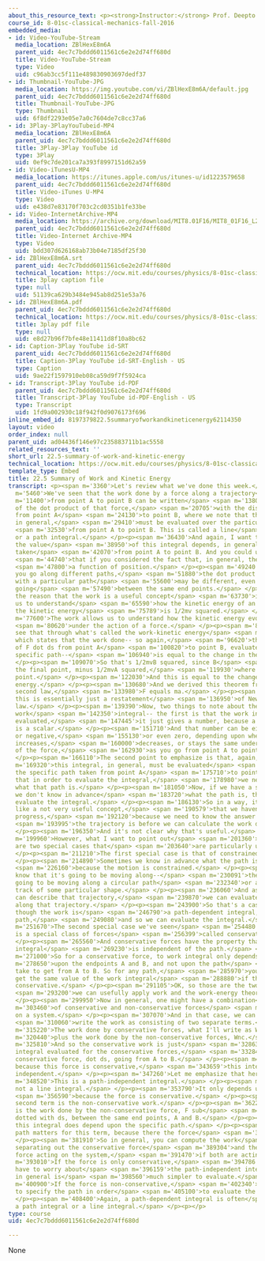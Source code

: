 ```yaml
---
about_this_resource_text: <p><strong>Instructor:</strong> Prof. Deepto Chakrabarty</p>
course_id: 8-01sc-classical-mechanics-fall-2016
embedded_media:
- id: Video-YouTube-Stream
  media_location: ZBlHexE8m6A
  parent_uid: 4ec7c7bddd6011561c6e2e2d74ff680d
  title: Video-YouTube-Stream
  type: Video
  uid: c96ab3cc5f111e489830903697dedf37
- id: Thumbnail-YouTube-JPG
  media_location: https://img.youtube.com/vi/ZBlHexE8m6A/default.jpg
  parent_uid: 4ec7c7bddd6011561c6e2e2d74ff680d
  title: Thumbnail-YouTube-JPG
  type: Thumbnail
  uid: 6f8df2293e05e7a0c7604de7c8cc37a6
- id: 3Play-3PlayYouTubeid-MP4
  media_location: ZBlHexE8m6A
  parent_uid: 4ec7c7bddd6011561c6e2e2d74ff680d
  title: 3Play-3Play YouTube id
  type: 3Play
  uid: 0ef9c7de201ca7a393f8997151d62a59
- id: Video-iTunesU-MP4
  media_location: https://itunes.apple.com/us/itunes-u/id1223579658
  parent_uid: 4ec7c7bddd6011561c6e2e2d74ff680d
  title: Video-iTunes U-MP4
  type: Video
  uid: e438d7e83170f703c2cd0351b1fe33be
- id: Video-InternetArchive-MP4
  media_location: https://archive.org/download/MIT8.01F16/MIT8_01F16_L22v05_360p.mp4
  parent_uid: 4ec7c7bddd6011561c6e2e2d74ff680d
  title: Video-Internet Archive-MP4
  type: Video
  uid: bdd307d626168ab73b04e7185df25f30
- id: ZBlHexE8m6A.srt
  parent_uid: 4ec7c7bddd6011561c6e2e2d74ff680d
  technical_location: https://ocw.mit.edu/courses/physics/8-01sc-classical-mechanics-fall-2016/week-7-kinetic-energy-and-work/22.5-summary-of-work-and-kinetic-energy/22.5-summary-of-work-and-kinetic-energy/ZBlHexE8m6A.srt
  title: 3play caption file
  type: null
  uid: 51139ca629b3484e945ab8d251e53a76
- id: ZBlHexE8m6A.pdf
  parent_uid: 4ec7c7bddd6011561c6e2e2d74ff680d
  technical_location: https://ocw.mit.edu/courses/physics/8-01sc-classical-mechanics-fall-2016/week-7-kinetic-energy-and-work/22.5-summary-of-work-and-kinetic-energy/22.5-summary-of-work-and-kinetic-energy/ZBlHexE8m6A.pdf
  title: 3play pdf file
  type: null
  uid: e8d27b96f7bfe48e11411d8f10a8bc62
- id: Caption-3Play YouTube id-SRT
  parent_uid: 4ec7c7bddd6011561c6e2e2d74ff680d
  title: Caption-3Play YouTube id-SRT-English - US
  type: Caption
  uid: 9ae22f1597910eb08ca59d9f7f5924ca
- id: Transcript-3Play YouTube id-PDF
  parent_uid: 4ec7c7bddd6011561c6e2e2d74ff680d
  title: Transcript-3Play YouTube id-PDF-English - US
  type: Transcript
  uid: 1fd9a002930c18f942f0d9076173f696
inline_embed_id: 8197379822.5summaryofworkandkineticenergy62114350
layout: video
order_index: null
parent_uid: ad04436f146e97c235883711b1ac5558
related_resources_text: ''
short_url: 22.5-summary-of-work-and-kinetic-energy
technical_location: https://ocw.mit.edu/courses/physics/8-01sc-classical-mechanics-fall-2016/week-7-kinetic-energy-and-work/22.5-summary-of-work-and-kinetic-energy/22.5-summary-of-work-and-kinetic-energy
template_type: Embed
title: 22.5 Summary of Work and Kinetic Energy
transcript: <p><span m='3360'>Let's review what we've done this week.</span> </p><p><span
  m='5460'>We've seen that the work done by a force along a trajectory</span> <span
  m='11400'>from point A to point B can be written</span> <span m='13800'>as the integral
  of the dot product of that force,</span> <span m='20705'>with the displacement going
  from point A</span> <span m='24130'>to point B, where we note that this integral,
  in general,</span> <span m='29410'>must be evaluated over the particular path taken</span>
  <span m='32530'>from point A to point B. This is called a line</span> <span m='35050'>integral
  or a path integral.</span> </p><p><span m='36430'>And again, I want to emphasize
  the value</span> <span m='38950'>of this integral depends, in general, on the path
  taken</span> <span m='42070'>from point A to point B. And you could understand</span>
  <span m='44740'>that if you considered the fact that, in general, the force is</span>
  <span m='47800'>a function of position.</span> </p><p><span m='49240'>And so if
  you go along different paths,</span> <span m='51880'>the dot product of the force
  with a particular path</span> <span m='55600'>may be different, even though you're
  going</span> <span m='57490'>between the same end points.</span> </p><p><span m='59870'>Now,
  the reason that the work is a useful concept</span> <span m='63730'>is that it allows
  us to understand</span> <span m='65590'>how the kinetic energy of an object-- so
  the kinetic energy</span> <span m='75789'>is 1/2mv squared.</span> </p><p><span
  m='77600'>The work allows us to understand how the kinetic energy evolves</span>
  <span m='80620'>under the action of a force.</span> </p><p><span m='82240'>And we
  see that through what's called the work-kinetic energy</span> <span m='86530'>theorem,
  which states that the work done-- so again,</span> <span m='96620'>the integral
  of F dot ds from point A</span> <span m='100820'>to point B, evaluated along the
  specific path--</span> <span m='106940'>is equal to the change in the kinetic energy.</span>
  </p><p><span m='109070'>So that's 1/2mvB squared, since B</span> <span m='114020'>is
  the final point, minus 1/2mvA squared,</span> <span m='119930'>where A is the initial
  point.</span> </p><p><span m='122030'>And this is equal to the change in the kinetic
  energy.</span> </p><p><span m='130680'>And we derived this theorem from Newton's
  second law,</span> <span m='133980'>F equals ma.</span> </p><p><span m='134670'>So
  this is essentially just a restatement</span> <span m='136950'>of Newton's second
  law.</span> </p><p><span m='139390'>Now, two things to note about the work and this
  work</span> <span m='142350'>integral-- the first is that the work integral, when
  evaluated,</span> <span m='147445'>it just gives a number, because a dot product
  is a scalar.</span> </p><p><span m='151710'>And that number can be either positive,
  or negative,</span> <span m='155130'>or even zero, depending upon whether the velocity
  increases,</span> <span m='160000'>decreases, or stays the same under the action
  of the force,</span> <span m='162930'>as you go from point A to point B.</span>
  </p><p><span m='166110'>The second point to emphasize is that, again,</span> <span
  m='169320'>this integral, in general, must be evaluated</span> <span m='172770'>along
  the specific path taken from point A</span> <span m='175710'>to point B, which means
  that in order to evaluate the integral,</span> <span m='178980'>we need to know
  what that path is.</span> </p><p><span m='181050'>Now, if we have a situation where
  we don't know in advance</span> <span m='183720'>what the path is, then we can't
  evaluate the integral.</span> </p><p><span m='186130'>So in a way, it might seem
  like a not very useful concept,</span> <span m='190579'>that we haven't really made
  progress,</span> <span m='192120'>because we need to know the answer about what</span>
  <span m='193995'>the trajectory is before we can calculate the work done.</span>
  </p><p><span m='196350'>And it's not clear why that's useful.</span> </p><p><span
  m='199960'>However, what I want to point out</span> <span m='201360'>is that there
  are two special cases that</span> <span m='203640'>are particularly useful.</span>
  </p><p><span m='211210'>The first special case is that of constrained motion.</span>
  </p><p><span m='214890'>Sometimes we know in advance what the path is going to be,</span>
  <span m='226160'>because the motion is constrained.</span> </p><p><span m='228070'>We
  know that it's going to be moving along--</span> <span m='230091'>the object is
  going to be moving along a circular path</span> <span m='232340'>or along some particular
  track of some particular shape.</span> </p><p><span m='236060'>And as long as we
  can describe that trajectory,</span> <span m='239870'>we can evaluate our work integral
  along that trajectory.</span> </p><p><span m='243900'>So that's a case where even
  though the work is</span> <span m='246790'>a path-dependent integral, we know the
  path,</span> <span m='249080'>and so we can evaluate the integral.</span> </p><p><span
  m='251670'>The second special case we've seen</span> <span m='254480'>is that there
  is a special class of forces</span> <span m='256399'>called conservative forces.</span>
  </p><p><span m='265560'>And conservative forces have the property that the work
  integral</span> <span m='269230'>is independent of the path.</span> </p><p><span
  m='271000'>So for a conservative force, to work integral only depends</span> <span
  m='278650'>upon the endpoints A and B, and not upon the path</span> <span m='282790'>you
  take to get from A to B. So for any path,</span> <span m='285970'>you'll always
  get the same value of the work integral</span> <span m='288880'>if the force is
  conservative.</span> </p><p><span m='291105'>OK, so those are the two cases in which</span>
  <span m='293200'>we can usefully apply work and the work-energy theorem.</span>
  </p><p><span m='299950'>Now in general, one might have a combination</span> <span
  m='303460'>of conservative and non-conservative forces</span> <span m='305710'>acting
  on a system.</span> </p><p><span m='307070'>And in that case, we can actually</span>
  <span m='310060'>write the work as consisting of two separate terms.</span> </p><p><span
  m='315220'>The work done by conservative forces, what I'll write as Wc,</span> <span
  m='320440'>plus the work done by the non-conservative forces, Wnc.</span> </p><p><span
  m='325810'>And so the conservative work is just</span> <span m='328630'>the work
  integral evaluated for the conservative forces,</span> <span m='332840'>so Fc, for
  conservative force, dot ds, going from A to B.</span> </p><p><span m='340659'>And
  because this force is conservative,</span> <span m='343659'>this integral is path
  independent.</span> </p><p><span m='347260'>Let me emphasize that here.</span> </p><p><span
  m='348520'>This is a path-independent integral.</span> </p><p><span m='352659'>It's
  not a line integral.</span> </p><p><span m='353790'>It only depends upon the endpoints,</span>
  <span m='356590'>because the force is conservative.</span> </p><p><span m='359050'>The
  second term is the non-conservative work.</span> </p><p><span m='362230'>And that
  is the work done by the non-conservative force, F sub</span> <span m='366700'>mc,
  dotted with ds, between the same end points, A and B.</span> </p><p><span m='372850'>But
  this integral does depend upon the specific path.</span> </p><p><span m='377890'>The
  path matters for this term, because there the force</span> <span m='380710'>is non-conservatives.</span>
  </p><p><span m='381910'>So in general, you can compute the work</span> <span m='385000'>by
  separating out the conservative force</span> <span m='389304'>and the non-conservative
  force acting on the system,</span> <span m='391470'>if both are acting.</span> </p><p><span
  m='393010'>If the force is only conservative,</span> <span m='394786'>then you only
  have to worry about</span> <span m='396159'>the path-independent integral, which
  in general is</span> <span m='398560'>much simpler to evaluate.</span> </p><p><span
  m='400900'>If the force is non-conservative,</span> <span m='402340'>then you need
  to specify the path in order</span> <span m='405100'>to evaluate the integral.</span>
  </p><p><span m='408400'>Again, a path-dependent integral is often</span> <span m='411520'>called
  a path integral or a line integral.</span> </p><p></p>
type: course
uid: 4ec7c7bddd6011561c6e2e2d74ff680d

---
```

None